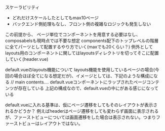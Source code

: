 スケーラビリティ
- どれだけスケールしたとしてもmax10ページ
- バックエンド側処理もなし、フロント側の複雑なロジックも発生しない

この前提から、
ページ単位でコンポーネントを用意する必要はなし、composabelsも現時点では不要な想定
components配下のトップレベルの階層に全てパーツとして配置するやり方でいく(maxでも20くらい？)
例外としてlayouts用のコンポーネントに関してはlayoutsディレクトリを切ってそこに配置していく(header.vue)



default.vueのlayouts機能について
layouts機能を使用しているページの場合(今回の場合ほぼ全てになる想定だが)、イメージとしては、下記のような構成になる
<default>
 // main contents....
</default>
default.vueコンポーネントにラップされたページコンテンツが存在している
上記の構成なので、default.vueの中に<slot>がある感じになっている


default.vueに入れる基準は、仮にページ遷移をしてもそのレイアウトが表示されるかどうか？
例えばheaderはページ遷移をしても変わらず画面に表示されるが、ファーストビューについては画面遷移をした場合は表示されない。つまりファーストビューはレイアウトではない。